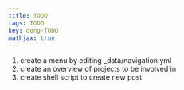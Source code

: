 ```yaml
---
title: TODO
tags: TODO
key: dong-TODO
mathjax: true
---
```


1. create a menu by editing _data/navigation.yml
2. create an overview of projects to be involved in
3. create shell script to create new post
